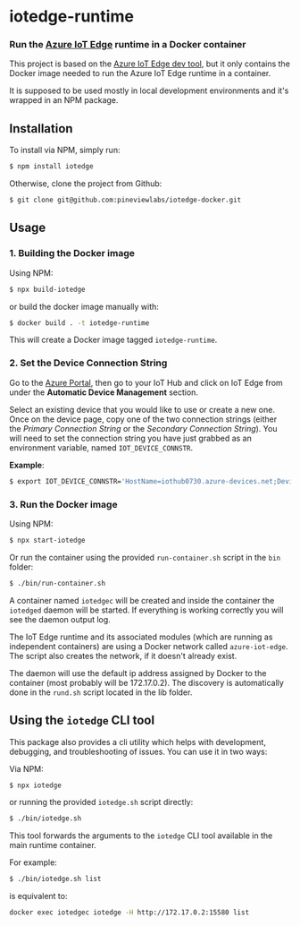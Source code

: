 # iotedge-runtime
### Run the [Azure IoT Edge](https://azure.microsoft.com/en-us/services/iot-edge/) runtime in a Docker container

This project is based on the [Azure IoT Edge dev tool](https://github.com/Azure/iotedgedev), but it only contains the Docker image needed to run the Azure IoT Edge runtime in a container.

It is supposed to be used mostly in local development environments and it's wrapped in an NPM package.

## Installation
To install via NPM, simply run:

```sh
$ npm install iotedge
```

Otherwise, clone the project from Github:
```sh
$ git clone git@github.com:pineviewlabs/iotedge-docker.git
```

## Usage

### 1. Building the Docker image

Using NPM:

```sh
$ npx build-iotedge
```

or build the docker image manually with:

```sh
$ docker build . -t iotedge-runtime
```

This will create a Docker image tagged `iotedge-runtime`.

### 2. Set the Device Connection String

Go to the [Azure Portal](https://portal.azure.com/), then go to your IoT Hub and click on IoT Edge from under the **Automatic Device Management** section.

Select an existing device that you would like to use or create a new one. Once on the device page, copy one of the two connection strings (either the _Primary Connection String_ or the _Secondary Connection String_).
You will need to set the connection string you have just grabbed as an environment variable, named `IOT_DEVICE_CONNSTR`.

**Example**:
```sh
$ export IOT_DEVICE_CONNSTR='HostName=iothub0730.azure-devices.net;DeviceId=myEdgeDevice;SharedAccessKey=zfD73oX3agHTlT0rOvjPnYTkxRPw/k3U0exEGBDWQ5A='
```                                                                                           
                                                                                          
### 3. Run the Docker image

Using NPM:
```sh
$ npx start-iotedge
```

Or run the container using the provided `run-container.sh` script in the `bin` folder:

```sh
$ ./bin/run-container.sh
```

A container named `iotedgec` will be created and inside the container the `iotedged` daemon will be started. If everything is working correctly you will see the daemon output log.

The IoT Edge runtime and its associated modules (which are running as independent containers) are using a Docker network called `azure-iot-edge`. The script also creates the network, if it doesn't already exist.

The daemon will use the default ip address assigned by Docker to the container (most probably will be 172.17.0.2). The discovery is automatically done in the `rund.sh` script located in the lib folder.

## Using the `iotedge` CLI tool

This package also provides a cli utility which helps with development, debugging, and troubleshooting of issues. You can use it in two ways:

Via NPM:
```sh
$ npx iotedge
``` 

or running the provided `iotedge.sh` script directly:

```sh
$ ./bin/iotedge.sh
```

This tool forwards the arguments to the `iotedge` CLI tool available in the main runtime container.  

For example:

```sh
$ ./bin/iotedge.sh list
```

is equivalent to:
```sh
docker exec iotedgec iotedge -H http://172.17.0.2:15580 list
```
